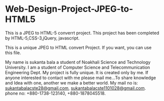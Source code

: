 # Web-Design-Project-JPEG-to-HTML5
This is a  JPEG to HTML-5 converrt project. This project has been completed by HTML-5,CSS-3,jQuery, javascript.

This is a unique JPEG to HTML convert Project. If you want, you can use this file.

My name is sukanta bala a student of Noakhali Science and Technology University. I am a student of Computer Science and 
Telecommunication Engineering Dept. My project is fully unique. It is created only by me. If anyone interested to contact with
me please mail me...To share knowledge and Idea with one, another we make a better world. 
My mail no is: sukantabalacste28@gmail.com, sukantabalacste1101028@gmail.com. phone no: +880-1738-123140, +880-1878045518.
